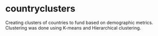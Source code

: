 # countryclusters
Creating clusters of countries to fund based on demographic metrics. Clustering was done using K-means and Hierarchical clustering. 
